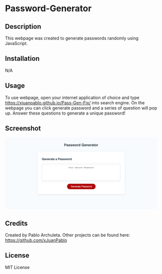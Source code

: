
# Password-Generator

## Description

This webpage was created to generate passwords randomly using JavaScript.

## Installation
N/A

## Usage

To use webpage, open your internet application of choice and type https://xjuanpablo.github.io/Pass-Gen-Fix/ into search engine. On the webpage you can click generate password and a series of question will pop up. Answer these questions to generate a unique password!

## Screenshot
![alt-text](./assets/photos/Screenshot%202023-07-03%20at%201.53.09%20PM.png)

## Credits
 Created by Pablo Archuleta. Other projects can be found here: https://github.com/xJuanPablo

## License 
MIT License